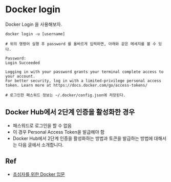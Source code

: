 # Docker login

Docker Login 을 사용해보자.

```shell
docker login -u [username]

# 위의 명령어 실행 후 password 를 올바르게 입력하면, 아래와 같은 메세지를 볼 수 있다.

Password:
Login Succeeded

Logging in with your password grants your terminal complete access to your account.
For better security, log in with a limited-privilege personal access token. Learn more at https://docs.docker.com/go/access-tokens/

# 로그인한 패스워드 정보는 ~/.docker/config.json에 저장된다.
```

## Docker Hub에서 2단계 인증을 활성화한 경우

- 패스워드로 로그인을 할 수 없음
- 이 경우 Personal Access Token을 발급해야 함
- Docker Hub에서 2단계 인증을 활성화하는 방법과 토큰을 발급하는 방법에 대해서는 다음 글에서 소개합니다.

## Ref

- [초심자를 위한 Docker 입문](https://www.lainyzine.com/ko/article/summary-of-how-to-use-docker/)
